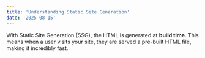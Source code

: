 ```yaml
---
title: 'Understanding Static Site Generation'
date: '2025-08-15'
---
```


With Static Site Generation (SSG), the HTML is generated at **build time**. This means when a user visits your site, they are served a pre-built HTML file, making it incredibly fast.